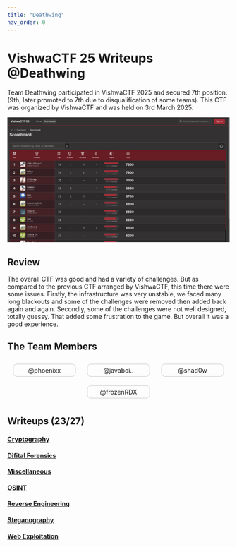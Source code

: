 ```yaml
---
title: "Deathwing"
nav_order: 0
---
```


# VishwaCTF 25 Writeups @Deathwing

Team Deathwing participated in VishwaCTF 2025 and secured 7th position. (9th, later promoted to 7th due to disqualification of some teams). This CTF was organized by VishwaCTF and was held on 3rd March 2025.

![Scoreboard](./assets/scoreboard.png)

## Review

The overall CTF was good and had a variety of challenges. But as compared to the previous CTF arranged by VishwaCTF, this time there were some issues. Firstly, the infrastructure was very unstable, we faced many long blackouts and some of the challenges were removed then added back again and again. Secondly, some of the challenges were not well designed, totally guessy. That added some frustration to the game. But overall it was a good experience.

## The Team Members

<div style="display: flex; flex-wrap: wrap; justify-content: space-around;">
    <div style="border: 1px solid #ccc; padding: 5px; width: 100%; max-width: 130px; margin: 10px; text-align: center; border-radius: 8px;">
        @phoenixx
    </div>
    <div style="border: 1px solid #ccc; padding: 5px; width: 100%; max-width: 130px; margin: 10px; text-align: center; border-radius: 8px;">
        @javaboi..
    </div>
    <div style="border: 1px solid #ccc; padding: 5px; width: 100%; max-width: 130px; margin: 10px; text-align: center; border-radius: 8px;">
        @shad0w
    </div>
    <div style="border: 1px solid #ccc; padding: 5px; width: 100%; max-width: 130px; margin: 10px; text-align: center; border-radius: 8px;">
        @frozenRDX
    </div>
</div>

## Writeups (23/27)

#### [Cryptography](./cryptography)
#### [Difital Forensics](./forensics)
#### [Miscellaneous](./misc)
#### [OSINT](./osint)
#### [Reverse Engineering](./re)
#### [Steganography](./stego)
#### [Web Exploitation](./web)

